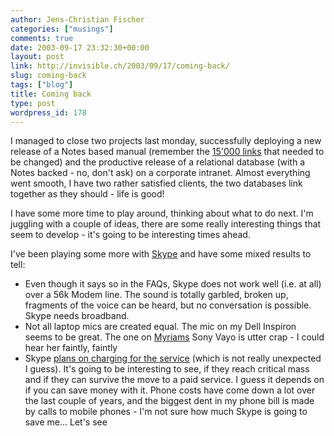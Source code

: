 ```yaml
---
author: Jens-Christian Fischer
categories: ["musings"]
comments: true
date: 2003-09-17 23:32:30+00:00
layout: post
link: http://invisible.ch/2003/09/17/coming-back/
slug: coming-back
tags: ["blog"]
title: Coming back
type: post
wordpress_id: 178
---
```


I managed to close two projects last monday, successfully deploying a new release of a Notes based manual (remember the [15'000 links](http://www.invisible.ch/archives/000172.html) that needed to be changed) and the productive release of a relational database (with a Notes backed - no, don't ask) on a corporate intranet. Almost everything went smooth, I have two rather satisfied clients, the two databases link together as they should - life is good!

I have some more time to play around, thinking about what to do next. I'm juggling with a couple of ideas, there are some really interesting things that seem to develop - it's going to be interesting times ahead.

I've been playing some more with [Skype](http://www.invisible.ch/archives/000175.html) and have some mixed results to tell:

  * Even though it says so in the FAQs, Skype does not work well (i.e. at all) over a 56k Modem line. The sound is totally garbled, broken up, fragments of the voice can be heard, but no conversation is possible. Skype needs broadband.
  * Not all laptop mics are created equal. The mic on my Dell Inspiron seems to be great. The one on [Myriams](http://www.invisible.ch/archives/000133.html) Sony Vayo is utter crap - I could hear her faintly, faintly
  * Skype [plans on charging for the service](http://vowe.net/archives/003595.html) (which is not really unexpected I guess). It's going to be interesting to see, if they reach critical mass and if they can survive the move to a paid service. I guess it depends on if you can save money with it. Phone costs have come down a lot over the last couple of years, and the biggest dent in my phone bill is made by calls to mobile phones - I'm not sure how much Skype is going to save me... Let's see
